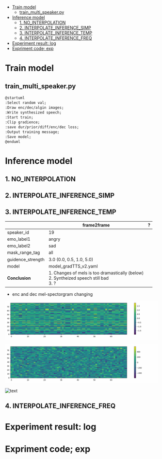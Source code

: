 - [Train model](#train-model)
  - [train\_multi\_speaker.py](#train_multi_speakerpy)
- [Inference model](#inference-model)
  - [1. NO\_INTERPOLATION](#1-no_interpolation)
  - [2. INTERPOLATE\_INFERENCE\_SIMP](#2-interpolate_inference_simp)
  - [3. INTERPOLATE\_INFERENCE\_TEMP](#3-interpolate_inference_temp)
  - [4. INTERPOLATE\_INFERENCE\_FREQ](#4-interpolate_inference_freq)
- [Experiment result: log](#experiment-result-log)
- [Expriment code; exp](#expriment-code-exp)


# Train model
## train_multi_speaker.py

```plantuml
@startuml
:Select random val;
:Draw enc/dec/algin images;
:Write synthesized speech;
:Start train;
:Clip gradience;
:save dur/prior/diff/enc/dec loss;
:Output training message;
:Save model;
@enduml
```
# Inference model
## 1. NO_INTERPOLATION

## 2. INTERPOLATE_INFERENCE_SIMP

## 3. INTERPOLATE_INFERENCE_TEMP

|    | frame2frame  | ? |
|---|---|---|
| speaker_id  | 19  |
| emo_label1  | angry  |
| emo_label2  | sad  |
| mask_range_tag  | all  |
| guidence_strength | 3.0 (0.0, 0.5, 1.0, 5.0)  |
| model | model_gradTTS_v2.yaml |
|**Conclusion**| 1. Changes of mels is too dramastically (below)  <br> 2. Syntheized speech still bad <br> 3. ? |

- enc and dec mel-spectorgram changing


![text](https://github.com/undeadyequ/Speech-Backbones/blob/main/GradTTS/generated_enc_19_epoch.gif?raw=true)


![text](https://github.com/undeadyequ/Speech-Backbones/blob/main/GradTTS/generated_dec_19_epoch.gif?raw=true)


![text](/home/rosen/Downloads/giphy.gif)


## 4. INTERPOLATE_INFERENCE_FREQ
# Experiment result: log
# Expriment code; exp



